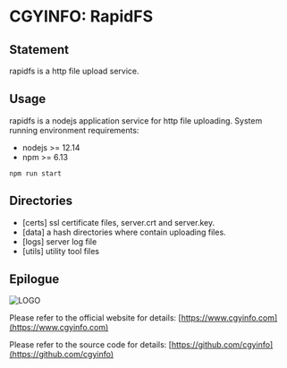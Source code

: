 # CGYINFO: RapidFS

## Statement

rapidfs is a http file upload service.

## Usage

rapidfs is a nodejs application service for http file uploading. System running environment requirements:

-   nodejs >= 12.14
-   npm >= 6.13

```
npm run start
```

## Directories

-   [certs] ssl certificate files, server.crt and server.key.
-   [data] a hash directories where contain uploading files.
-   [logs] server log file
-   [utils] utility tool files

## Epilogue

![LOGO](https://www.cgyinfo.com/logo.png)

Please refer to the official website for details: [https://www.cgyinfo.com](https://www.cgyinfo.com)

Please refer to the source code for details: [https://github.com/cgyinfo](https://github.com/cgyinfo)
